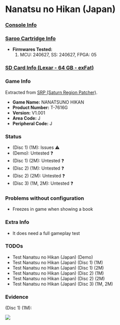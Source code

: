 # Nanatsu no Hikan (Japan)

### [Console Info](../../../../../Info/Consoles/VA13/README.md)

### [Saroo Cartridge Info](../../../../../Info/Cartridges/RetroGameParadiseStore/1.32F/README.md)

- <b>Firmwares Tested:</b>
  1. MCU: 240627, SS: 240627, FPGA: 05

### [SD Card Info (Lexar - 64 GB - exFat)](../../../../../Info/SdCards/Lexar/64GB/exfat/README.md)

### Game Info

Extracted from [SRP (Saturn Region Patcher)](https://segaxtreme.net/resources/saturn-region-patcher.81/download).

- <b>Game Name:</b> NANATSUNO HIKAN
- <b>Product Number:</b> T-7616G
- <b>Version:</b> V1.001
- <b>Area Code:</b> J
- <b>Peripheral Code:</b> J

### Status

- (Disc 1) (1M): Issues :warning:
- (Demo): Untested :question:
- (Disc 1) (2M): Untested :question:
- (Disc 2) (1M): Untested :question:
- (Disc 2) (2M): Untested :question:
- (Disc 3) (1M, 2M): Untested :question:

### Problems without configuration

- Freezes in game when showing a book

### Extra Info

- It does need a full gameplay test

### TODOs

- Test Nanatsu no Hikan (Japan) (Demo)
- Test Nanatsu no Hikan (Japan) (Disc 1) (1M)
- Test Nanatsu no Hikan (Japan) (Disc 1) (2M)
- Test Nanatsu no Hikan (Japan) (Disc 2) (1M)
- Test Nanatsu no Hikan (Japan) (Disc 2) (2M)
- Test Nanatsu no Hikan (Japan) (Disc 3) (1M, 2M)

### Evidence

(Disc 1) (1M):

[![](https://img.youtube.com/vi/lGkc5fOD5ls/0.jpg)](https://www.youtube.com/watch?v=lGkc5fOD5ls)
